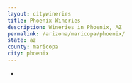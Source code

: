 ```yaml
---
layout: citywineries
title: Phoenix Wineries
description: Wineries in Phoenix, AZ
permalink: /arizona/maricopa/phoenix/
state: az
county: maricopa
city: phoenix
---
```

-
